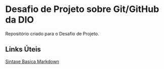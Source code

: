 # Desafio de Projeto sobre Git/GitHub da DIO
Repositório criado para o Desafio de Projeto. 
## Links Úteis
[Sintaxe Basica Markdown](https://www.markdownguide.org/basic-syntax/)
